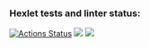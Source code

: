 ### Hexlet tests and linter status:
[![Actions Status](https://github.com/Ledchig/frontend-project-46/workflows/hexlet-check/badge.svg)](https://github.com/Ledchig/frontend-project-46/actions)
<a href="https://codeclimate.com/github/Ledchig/frontend-project-46/maintainability"><img src="https://api.codeclimate.com/v1/badges/da5629fc7fe1ef908806/maintainability" /></a>
<a href="https://codeclimate.com/github/Ledchig/frontend-project-46/test_coverage"><img src="https://api.codeclimate.com/v1/badges/da5629fc7fe1ef908806/test_coverage" /></a>
